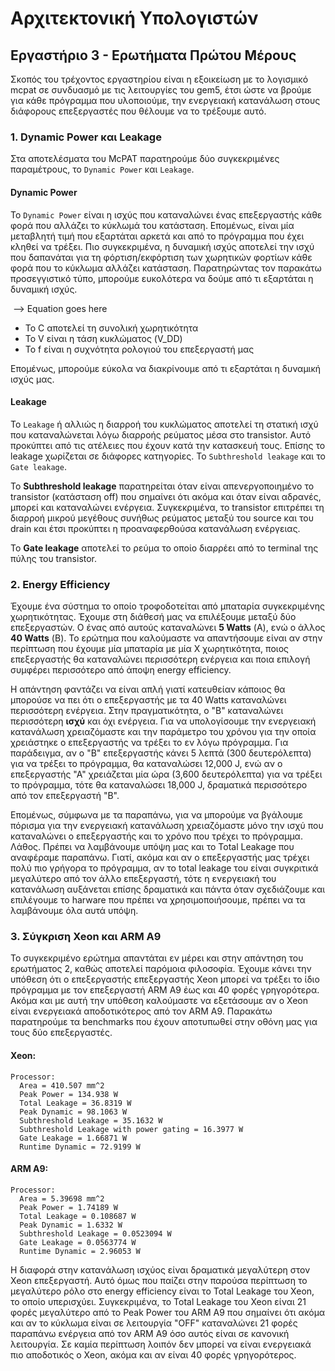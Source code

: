# Αρχιτεκτονική Υπολογιστών

## Εργαστήριο 3 - Ερωτήματα Πρώτου Μέρους

Σκοπός του τρέχοντος εργαστηρίου είναι η εξοικείωση με το λογισμικό mcpat σε συνδυασμό με τις λειτουργίες του gem5, έτσι ώστε να βρούμε για κάθε πρόγραμμα που υλοποιούμε, την ενεργειακή κατανάλωση στους διάφορους επεξεργαστές που θέλουμε να το τρέξουμε αυτό.

### 1. Dynamic Power και Leakage

Στα αποτελέσματα του McPAT παρατηρούμε δύο συγκεκριμένες παραμέτρους, το `Dynamic Power` και `Leakage`.

#### Dynamic Power

To `Dynamic Power` είναι η ισχύς που καταναλώνει ένας επεξεργαστής κάθε φορά που αλλάζει το κύκλωμά του κατάσταση. Επομένως, είναι μία μεταβλητή τιμή που εξαρτάται αρκετά και από το πρόγραμμα που έχει κληθεί να τρέξει. Πιο συγκεκριμένα, η δυναμική ισχύς αποτελεί την ισχύ που δαπανάται για τη φόρτιση/εκφόρτιση των χωρητικών φορτίων κάθε φορά που το κύκλωμα αλλάζει κατάσταση. Παρατηρώντας τον παρακάτω προσεγγιστικό τύπο, μπορούμε ευκολότερα να δούμε από τι εξαρτάται η δυναμική ισχύς.

![]() --> Equation goes here

* Το C αποτελεί τη συνολική χωρητικότητα
* Το V είναι η τάση κυκλώματος (V_DD)
* Το f είναι η συχνότητα ρολογιού του επεξεργαστή μας

Επομένως, μπορούμε εύκολα να διακρίνουμε από τι εξαρτάται η δυναμική ισχύς μας.

#### Leakage

Το `Leakage` ή αλλιώς η διαρροή του κυκλώματος αποτελεί τη στατική ισχύ που καταναλώνεται λόγω διαρροής ρεύματος μέσα στο transistor. Αυτό προκύπτει από τις ατέλειες που έχουν κατά την κατασκευή τους. Επίσης το leakage χωρίζεται σε διάφορες κατηγορίες. Το `Subthreshold leakage` και το `Gate leakage`. 

To **Subthreshold leakage** παρατηρείται όταν είναι απενεργοποιημένο το transistor (κατάσταση off) που σημαίνει ότι ακόμα και όταν είναι αδρανές, μπορεί και καταναλώνει ενέργεια. Συγκεκριμένα, το transistor επιτρέπει τη διαρροή μικρού μεγέθους συνήθως ρεύματος μεταξύ του source και του drain και έτσι προκύπτει η προαναφερθούσα κατανάλωση ενέργειας.

Το **Gate leakage** αποτελεί το ρεύμα το οποίο διαρρέει από το terminal της πύλης του transistor.

### 2. Energy Efficiency

Έχουμε ένα σύστημα το οποίο τροφοδοτείται από μπαταρία συγκεκριμένης χωρητικότητας. Έχουμε στη διάθεσή μας να επιλέξουμε μεταξύ δύο επεξεργαστών. Ο ένας από αυτούς καταναλώνει **5 Watts** (Α), ενώ ο άλλος **40 Watts** (Β). Το ερώτημα που καλούμαστε να απαντήσουμε είναι αν στην περίπτωση που έχουμε μία μπαταρία με μία Χ χωρητικότητα, ποιος επεξεργαστής θα καταναλώνει περισσότερη ενέργεια και ποια επιλογή συμφέρει περισσότερο από άποψη energy efficiency. 

Η απάντηση φαντάζει να είναι απλή γιατί κατευθείαν κάποιος θα μπορούσε να πει ότι ο επεξεργαστής με τα 40 Watts καταναλώνει περισσότερη ενέργεια. Στην πραγματικότητα, ο "Β" καταναλώνει περισσότερη **ισχύ** και όχι ενέργεια. Για να υπολογίσουμε την ενεργειακή κατανάλωση χρειαζόμαστε και την παράμετρο του χρόνου για την οποία χρειάστηκε ο επεξεργαστής να τρέξει το εν λόγω πρόγραμμα. Για παράδειγμα, αν ο "Β" επεξεργαστής κάνει 5 λεπτά (300 δευτερόλεπτα) για να τρέξει το πρόγραμμα, θα καταναλώσει 12,000 J, ενώ αν ο επεξεργαστής "Α" χρειάζεται μία ώρα (3,600 δευτερόλεπτα) για να τρέξει το πρόγραμμα, τότε θα καταναλώσει 18,000 J, δραματικά περισσότερο από τον επεξεργαστή "Β". 

Επομένως, σύμφωνα με τα παραπάνω, για να μπορούμε να βγάλουμε πόρισμα για την ενεργειακή κατανάλωση χρειαζόμαστε μόνο την ισχύ που καταναλώνει ο επεξεργαστής και το χρόνο που τρέχει το πρόγραμμα. Λάθος. Πρέπει να λαμβάνουμε υπόψη μας και το Total Leakage που αναφέραμε παραπάνω. Γιατί, ακόμα και αν ο επεξεργαστής μας τρέχει πολύ πιο γρήγορα το πρόγραμμα, αν το total leakage του είναι συγκριτικά μεγαλύτερο από τον άλλο επεξεργαστή, τότε η ενεργειακή του κατανάλωση αυξάνεται επίσης δραματικά και πάντα όταν σχεδιάζουμε και επιλέγουμε το harware που πρέπει να χρησιμοποιήσουμε, πρέπει να τα λαμβάνουμε όλα αυτά υπόψη.

### 3. Σύγκριση Xeon και ARM A9

Το συγκεκριμένο ερώτημα απαντάται εν μέρει και στην απάντηση του ερωτήματος 2, καθώς αποτελεί παρόμοια φιλοσοφία. Έχουμε κάνει την υπόθεση ότι ο επεξεργαστής επεξεργαστής Xeon μπορεί να τρέξει το ίδιο πρόγραμμα με τον επεξεργαστή ARM A9 έως και 40 φορές γρηγορότερα. Ακόμα και με αυτή την υπόθεση καλούμαστε να εξετάσουμε αν ο Xeon είναι ενεργειακά αποδοτικότερος από τον ARM A9. Παρακάτω παρατηρούμε τα benchmarks που έχουν αποτυπωθεί στην οθόνη μας για τους δύο επεξεργαστές.

#### Xeon:

~~~
Processor:
  Area = 410.507 mm^2
  Peak Power = 134.938 W
  Total Leakage = 36.8319 W
  Peak Dynamic = 98.1063 W
  Subthreshold Leakage = 35.1632 W
  Subthreshold Leakage with power gating = 16.3977 W
  Gate Leakage = 1.66871 W
  Runtime Dynamic = 72.9199 W
~~~

#### ARM A9:

~~~
Processor:
  Area = 5.39698 mm^2
  Peak Power = 1.74189 W
  Total Leakage = 0.108687 W
  Peak Dynamic = 1.6332 W
  Subthreshold Leakage = 0.0523094 W
  Gate Leakage = 0.0563774 W
  Runtime Dynamic = 2.96053 W
~~~

Η διαφορά στην κατανάλωση ισχύος είναι δραματικά μεγαλύτερη στον Xeon επεξεργαστή. Αυτό όμως που παίζει στην παρούσα περίπτωση το μεγαλύτερο ρόλο στο energy efficiency είναι το Total Leakage του Xeon, το οποίο υπερισχύει. Συγκεκριμένα, το Total Leakage του Xeon είναι 21 φορές μεγαλύτερο από το Peak Power του ARM A9 που σημαίνει ότι ακόμα και αν το κύκλωμα είναι σε λειτουργία "OFF" καταναλώνει 21 φορές παραπάνω ενέργεια από τον ARM A9 όσο αυτός είναι σε κανονική λειτουργία. Σε καμία περίπτωση λοιπόν δεν μπορεί να είναι ενεργειακά πιο αποδοτικός ο Xeon, ακόμα και αν είναι 40 φορές γρηγορότερος.
